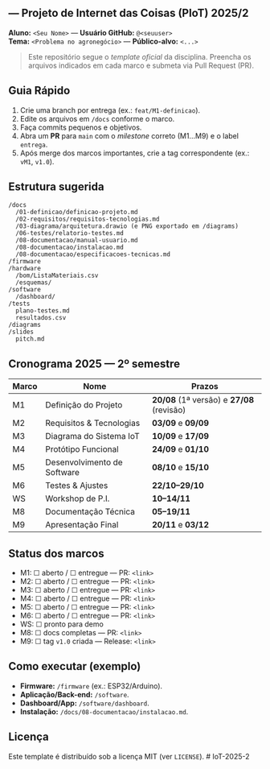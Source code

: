 ## <Nome do Projeto> — Projeto de Internet das Coisas (PIoT) 2025/2

**Aluno:** `<Seu Nome>` — **Usuário GitHub:** `@<seuuser>`  
**Tema:** `<Problema no agronegócio>` — **Público-alvo:** `<...>`

> Este repositório segue o *template oficial* da disciplina. Preencha os arquivos indicados em cada marco e submeta via Pull Request (PR).

##  Guia Rápido
1. Crie uma branch por entrega (ex.: `feat/M1-definicao`).  
2. Edite os arquivos em `/docs` conforme o marco.  
3. Faça commits pequenos e objetivos.  
4. Abra um **PR** para `main` com o *milestone* correto (M1…M9) e o label `entrega`.  
5. Após merge dos marcos importantes, crie a tag correspondente (ex.: `vM1`, `v1.0`).

##  Estrutura sugerida
```
/docs
  /01-definicao/definicao-projeto.md
  /02-requisitos/requisitos-tecnologias.md
  /03-diagrama/arquitetura.drawio (e PNG exportado em /diagrams)
  /06-testes/relatorio-testes.md
  /08-documentacao/manual-usuario.md
  /08-documentacao/instalacao.md
  /08-documentacao/especificacoes-tecnicas.md
/firmware
/hardware
  /bom/ListaMateriais.csv
  /esquemas/
/software
  /dashboard/
/tests
  plano-testes.md
  resultados.csv
/diagrams
/slides
  pitch.md
```

##  Cronograma 2025 — 2º semestre
| Marco | Nome | Prazos |
|---|---|---|
| M1 | Definição do Projeto | **20/08** (1ª versão) e **27/08** (revisão) |
| M2 | Requisitos & Tecnologias | **03/09** e **09/09** |
| M3 | Diagrama do Sistema IoT | **10/09** e **17/09** |
| M4 | Protótipo Funcional | **24/09** e **01/10** |
| M5 | Desenvolvimento de Software | **08/10** e **15/10** |
| M6 | Testes & Ajustes | **22/10–29/10** |
| WS | Workshop de P.I. | **10–14/11** |
| M8 | Documentação Técnica | **05–19/11** |
| M9 | Apresentação Final | **20/11** e **03/12** |

##  Status dos marcos
- M1: ☐ aberto / ☐ entregue — PR: `<link>`  
- M2: ☐ aberto / ☐ entregue — PR: `<link>`  
- M3: ☐ aberto / ☐ entregue — PR: `<link>`  
- M4: ☐ aberto / ☐ entregue — PR: `<link>`  
- M5: ☐ aberto / ☐ entregue — PR: `<link>`  
- M6: ☐ aberto / ☐ entregue — PR: `<link>`  
- WS: ☐ pronto para demo  
- M8: ☐ docs completas — PR: `<link>`  
- M9: ☐ tag `v1.0` criada — Release: `<link>`

##  Como executar (exemplo)
- **Firmware:** `/firmware` (ex.: ESP32/Arduino).  
- **Aplicação/Back-end:** `/software`.  
- **Dashboard/App:** `/software/dashboard`.  
- **Instalação:** `/docs/08-documentacao/instalacao.md`.

##  Licença
Este template é distribuído sob a licença MIT (ver `LICENSE`).
#   I o T - 2 0 2 5 - 2 
 
 
